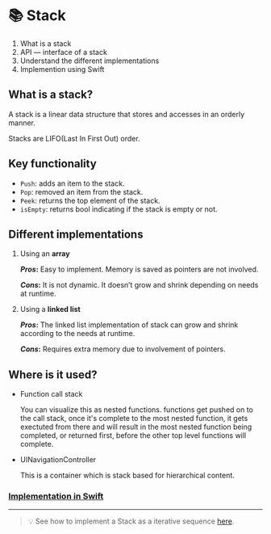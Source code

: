 # :books: Stack

1. What is a stack
2. API — interface of a stack
3. Understand the different implementations
5. Implemention using Swift

## What is a stack?

A stack is a linear data structure that stores and accesses in an orderly manner.

Stacks are LIFO(Last In First Out) order.

## Key functionality

- `Push`: adds an item to the stack.
- `Pop`: removed an item from the stack.
- `Peek`: returns the top element of the stack.
- `isEmpty`: returns bool indicating if the stack is empty or not.

## Different implementations

1. Using an **array**

    ***Pros*:** Easy to implement. Memory is saved as pointers are not involved.

    ***Cons*:** It is not dynamic. It doesn’t grow and shrink depending on needs at runtime.

2. Using a **linked list**

    ***Pros*:** The linked list implementation of stack can grow and shrink according to the needs at runtime.

    ***Cons*:** Requires extra memory due to involvement of pointers.

## Where is it used?

- Function call stack

    You can visualize this as nested functions. functions get pushed on to the call stack, once it's complete to the most nested function, it gets exectuted from there and will result in the most nested function being completed, or returned first, before the other top level functions will complete.

- UINavigationController

    This is a container which is stack based for hierarchical content.

### [Implementation in Swift](https://github.com/RinniSwift/Computer-Science-with-iOS/blob/main/DataStructures/Stack.playground/Contents.swift)

---

> :bulb: See how to implement a Stack as a iterative sequence [here](https://github.com/RinniSwift/Computer-Science-with-iOS/blob/main/sequence.md#create-one-yourself).
